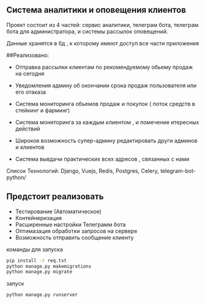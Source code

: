 ## Система аналитики и оповещения клиентов

Проект состоит из 4 частей: сервис аналитики, телеграм бота, телеграм бота для 
администратора, и системы рассылок оповещений.

Данные хранятся в бд , к которому имеют доступ все части приложения

##Реализовано:

- Отправка рассылки клиентам по рекомендуемому обьему продаж на сегодня

- Уведомления админу об окончании срока продаж пользователя или его отаказа

- Система мониторинга  обьемов продаж и покупок ( поток средств в стейкинг и фарминг)

- Система мониторинга за каждым клиентом , и помечение итересных действий 

- Широкоя возможность супер-админу редактировать други админов и клиентов

- Система вывдачи практических всех адресов , связанных с нами

Список Технологий:
Django, Vuejs, Redis, Postgres, Celery, telegram-bot-python/


## Предстоит реализовать
- Тестирование (Автоматическое)
- Контейнеризация
- Расширенные настройки Телеграмм бота
- Оптимазация обработки запросов на сервере
- Возможность отправить сообщение клиенту




команды для запуска
```bash
pip install -r req.txt
python manage.py makemigrations
python manage.py migrate
```

запуск

```bash
python manage.py runserver
```